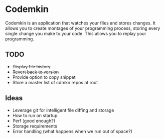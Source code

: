 # Codemkin

Codemkin is an application that watches your files and stores changes. It allows you to create montages of your 
programming process, storing every single change you make to your code. This allows you to replay your programming.

## TODO
-  ~~Display file history~~
-  ~~Revert back to version~~
-  Provide option to copy snippet
-  Store a master list of cdmkn repos at root

## Ideas

- Leverage git for intelligent file diffing and storage
- How to run on startup
- Perf (good enough?)
- Storage requirements
- Error handling (what happens when we run out of space?)
